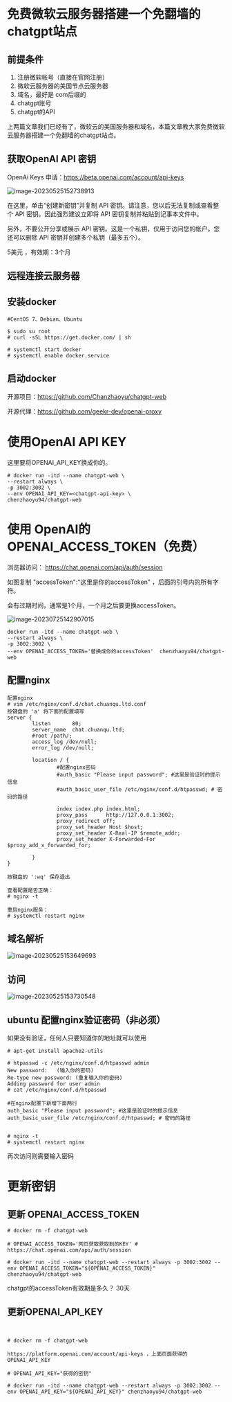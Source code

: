 # 免费微软云服务器搭建一个免翻墙的chatgpt站点



## 前提条件

1. 注册微软帐号（直接在官网注册）
2. 微软云服务器的美国节点云服务器
3. 域名，最好是 com后缀的
4. chatgpt账号
5. chatgpt的API

上两篇文章我们已经有了，微软云的美国服务器和域名，本篇文章教大家免费微软云服务器搭建一个免翻墙的chatgpt站点。

## 获取OpenAI API 密钥

OpenAi Keys 申请：https://beta.openai.com/account/api-keys

![image-20230525152738913](https://imgoss.xgss.net/picgo/image-20230525152738913.png?aliyun)

在这里，单击“创建新密钥”并复制 API 密钥。请注意，您以后无法复制或查看整个 API 密钥。因此强烈建议立即将 API 密钥复制并粘贴到记事本文件中。

另外，不要公开分享或展示 API 密钥。这是一个私钥，仅用于访问您的帐户。您还可以删除 API 密钥并创建多个私钥（最多五个）。



5美元 ，有效期：3个月

## 远程连接云服务器

## 安装docker

```
#CentOS 7、Debian、Ubuntu

$ sudo su root
# curl -sSL https://get.docker.com/ | sh

# systemctl start docker
# systemctl enable docker.service
```



## 启动docker

开源项目：https://github.com/Chanzhaoyu/chatgpt-web

开源代理：https://github.com/geekr-dev/openai-proxy 

# 使用OpenAI API KEY

这里要将OPENAI_API_KEY换成你的。

```
# docker run -itd --name chatgpt-web \
--restart always \
-p 3002:3002 \
--env OPENAI_API_KEY=<chatgpt-api-key> \
chenzhaoyu94/chatgpt-web
```



# 使用 OpenAI的 OPENAI_ACCESS_TOKEN（免费）

浏览器访问： https://chat.openai.com/api/auth/session

如图复制 "accessToken":"这里是你的accessToken" ，后面的引号内的所有字符。

会有过期时间，通常是1个月，一个月之后要更换accessToken。

![image-20230725142907015](https://imgoss.xgss.net/picgo/image-20230725142907015.png?aliyun)



```
docker run -itd --name chatgpt-web \
--restart always \
-p 3002:3002 \
--env OPENAI_ACCESS_TOKEN='替换成你的accessToken'  chenzhaoyu94/chatgpt-web
```





## 配置nginx



```
配置nginx
# vim /etc/nginx/conf.d/chat.chuanqu.ltd.conf
按键盘的 'a' 将下面的配置填写
server {
        listen       80;
        server_name  chat.chuanqu.ltd;
        #root /path/;
        access_log /dev/null;
        error_log /dev/null;

        location / {
                #配置nginx密码
				#auth_basic "Please input password"; #这里是验证时的提示信息
                #auth_basic_user_file /etc/nginx/conf.d/htpasswd; # 密码的路径

                index index.php index.html;
                proxy_pass      http://127.0.0.1:3002;
                proxy_redirect off;
                proxy_set_header Host $host;
                proxy_set_header X-Real-IP $remote_addr;
                proxy_set_header X-Forwarded-For $proxy_add_x_forwarded_for;

        }
}

按键盘的 ':wq' 保存退出

查看配置是否正确：
# nginx -t 

重启nginx服务：
# systemctl restart nginx
```



## 域名解析

![image-20230525153649693](https://imgoss.xgss.net/picgo/image-20230525153649693.png?aliyun)

## 访问

![image-20230525153730548](https://imgoss.xgss.net/picgo/image-20230525153730548.png?aliyun)



## ubuntu 配置nginx验证密码（非必须）

如果没有验证，任何人只要知道你的地址就可以使用

```
# apt-get install apache2-utils

# htpasswd -c /etc/nginx/conf.d/htpasswd admin
New password:   (输入你的密码)
Re-type new password: (重复输入你的密码)
Adding password for user admin
# cat /etc/nginx/conf.d/htpasswd

#在nginx配置下新增下面两行
auth_basic "Please input password"; #这里是验证时的提示信息
auth_basic_user_file /etc/nginx/conf.d/htpasswd; # 密码的路径


# nginx -t
# systemctl restart nginx
```

再次访问则需要输入密码



# 更新密钥

## 更新 OPENAI_ACCESS_TOKEN

```
# docker rm -f chatgpt-web

# OPENAI_ACCESS_TOKEN='网页获取获取到的KEY' # https://chat.openai.com/api/auth/session

# docker run -itd --name chatgpt-web --restart always -p 3002:3002 --env OPENAI_ACCESS_TOKEN="${OPENAI_ACCESS_TOKEN}"  chenzhaoyu94/chatgpt-web
```



chatgpt的accessToken有效期是多久？
30天



## 更新OPENAI_API_KEY

```


# docker rm -f chatgpt-web

https://platform.openai.com/account/api-keys ，上面页面获得的 OPENAI_API_KEY

# OPENAI_API_KEY="获得的密钥"

# docker run -itd --name chatgpt-web --restart always -p 3002:3002 --env OPENAI_API_KEY="${OPENAI_API_KEY}" chenzhaoyu94/chatgpt-web
```












